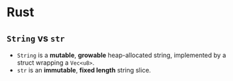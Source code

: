 # Rust

## `String` vs `str`

- `String` is a **mutable**, **growable** heap-allocated string, implemented by
  a struct wrapping a `Vec<u8>`.
- `str` is an **immutable**, **fixed length** string slice.
